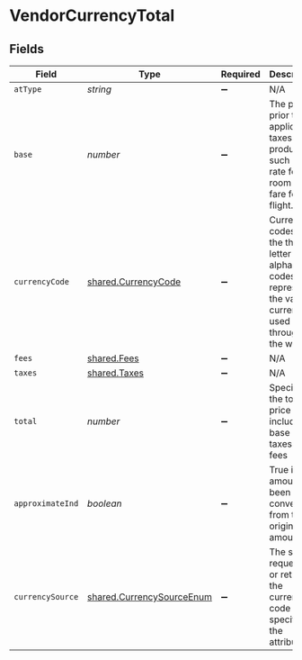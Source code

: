# VendorCurrencyTotal


## Fields

| Field                                                                                                                 | Type                                                                                                                  | Required                                                                                                              | Description                                                                                                           | Example                                                                                                               |
| --------------------------------------------------------------------------------------------------------------------- | --------------------------------------------------------------------------------------------------------------------- | --------------------------------------------------------------------------------------------------------------------- | --------------------------------------------------------------------------------------------------------------------- | --------------------------------------------------------------------------------------------------------------------- |
| `atType`                                                                                                              | *string*                                                                                                              | :heavy_minus_sign:                                                                                                    | N/A                                                                                                                   |                                                                                                                       |
| `base`                                                                                                                | *number*                                                                                                              | :heavy_minus_sign:                                                                                                    | The price prior to all applicable taxes of a product such as the rate for a room or fare for a flight.                | 120.2                                                                                                                 |
| `currencyCode`                                                                                                        | [shared.CurrencyCode](../../../sdk/models/shared/currencycode.md)                                                     | :heavy_minus_sign:                                                                                                    | Currency codes are the three-letter alphabetic codes that represent the various currencies used throughout the world. |                                                                                                                       |
| `fees`                                                                                                                | [shared.Fees](../../../sdk/models/shared/fees.md)                                                                     | :heavy_minus_sign:                                                                                                    | N/A                                                                                                                   |                                                                                                                       |
| `taxes`                                                                                                               | [shared.Taxes](../../../sdk/models/shared/taxes.md)                                                                   | :heavy_minus_sign:                                                                                                    | N/A                                                                                                                   |                                                                                                                       |
| `total`                                                                                                               | *number*                                                                                                              | :heavy_minus_sign:                                                                                                    | Specifies the total price including base + taxes + fees                                                               | 30.13                                                                                                                 |
| `approximateInd`                                                                                                      | *boolean*                                                                                                             | :heavy_minus_sign:                                                                                                    | True if this amount has been converted from the original amount                                                       | true                                                                                                                  |
| `currencySource`                                                                                                      | [shared.CurrencySourceEnum](../../../sdk/models/shared/currencysourceenum.md)                                         | :heavy_minus_sign:                                                                                                    | The system requesting or returning the currency code specified in the attribute                                       |                                                                                                                       |